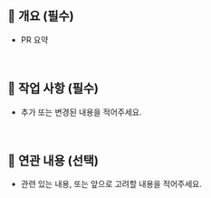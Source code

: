 ## 📌 개요 (필수)

- PR 요약

<br>

## 🔨 작업 사항 (필수)

- 추가 또는 변경된 내용을 적어주세요.

<br>

## 🌱 연관 내용 (선택)

- 관련 있는 내용, 또는 앞으로 고려할 내용을 적어주세요.

<br>